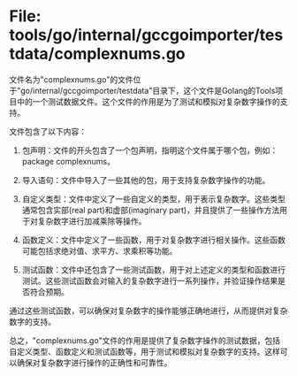 # File: tools/go/internal/gccgoimporter/testdata/complexnums.go

文件名为"complexnums.go"的文件位于"go/internal/gccgoimporter/testdata"目录下，这个文件是Golang的Tools项目中的一个测试数据文件。这个文件的作用是为了测试和模拟对复杂数字操作的支持。

文件包含了以下内容：

1. 包声明：文件的开头包含了一个包声明，指明这个文件属于哪个包，例如：package complexnums。

2. 导入语句：文件中导入了一些其他的包，用于支持复杂数字操作的功能。

3. 自定义类型：文件中定义了一些自定义的类型，用于表示复杂数字。这些类型通常包含实部(real part)和虚部(imaginary part)，并且提供了一些操作方法用于对复杂数字进行加减乘除等操作。

4. 函数定义：文件中定义了一些函数，用于对复杂数字进行相关操作。这些函数可能包括求绝对值、求平方、求乘积等功能。

5. 测试函数：文件中还包含了一些测试函数，用于对上述定义的类型和函数进行测试。这些测试函数会对输入的复杂数字进行一系列操作，并验证操作结果是否符合预期。

通过这些测试函数，可以确保对复杂数字的操作能够正确地进行，从而提供对复杂数字的支持。

总之，"complexnums.go"文件的作用是提供了复杂数字操作的测试数据，包括自定义类型、函数定义和测试函数等，用于测试和模拟对复杂数字的支持。这样可以确保对复杂数字进行操作的正确性和可靠性。

